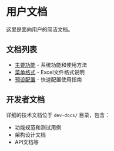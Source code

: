# 用户文档

这里是面向用户的简洁文档。

## 文档列表

- [主要功能](index.md) - 系统功能和使用方法
- [菜单格式](menu_excel_example.md) - Excel文件格式说明  
- [预设配置](preset-configurations.md) - 快速配置使用指南

## 开发者文档

详细的技术文档位于 `dev-docs/` 目录，包含：
- 功能规范和测试用例
- 架构设计文档
- API文档等